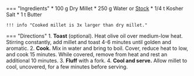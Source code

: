 === "Ingredients"
    * 100 g Dry Millet
    * 250 g Water or [Stock](../soups/stocks/vegetable-stock.md)
    * 1/4 t Kosher Salt
    * 1 t Butter

    !!! info "Cooked millet is 3x larger than dry millet."

=== "Directions"
    1. **Toast** (optional). Heat olive oil over medium-low heat. Stirring constantly, add millet and toast 4-6 minutes until golden and aromatic.
    2. **Cook.** Mix in water and bring to boil. Cover, reduce heat to low, and cook 15 minutes. While covered, remove from heat and rest an additional 10 minutes.
    3. **Fluff** with a fork.
    4. **Cool and serve.** Allow millet to cool, uncovered, for a few minutes before serving.

[^kitchn]:
    Gordon, Megan. ["How To Cook Perfect Millet Every Time."](https://www.thekitchn.com/how-to-cook-perfect-millet-every-time-cooking-lessons-from-the-kitchn-185974) _The Kitchn._ 20 March 2013.
